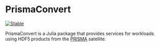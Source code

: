 # PrismaConvert

[![Stable](https://img.shields.io/badge/docs-stable-blue.svg)](https://sfacca.github.io/PrismaConvert/stable)


PrismaConvert is a Julia package that provides services for workloads using HDF5 products from the  [PRISMA](http://prisma-i.it/index.php/en/) satellite.
